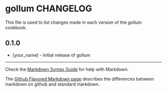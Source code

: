 gollum CHANGELOG
================

This file is used to list changes made in each version of the gollum cookbook.

0.1.0
-----
- [your_name] - Initial release of gollum

- - -
Check the [Markdown Syntax Guide](http://daringfireball.net/projects/markdown/syntax) for help with Markdown.

The [Github Flavored Markdown page](http://github.github.com/github-flavored-markdown/) describes the differences between markdown on github and standard markdown.
